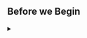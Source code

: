 
<!-- Speaker script:
In this workshop, we are going to create a Helm chart to manage a service. We'll start with a very basic service, then wrap it in a helm chart.
-->

## Before we Begin

<details><summary></summary>

### Intended Audience

Beginners who have not made or customized a Helm chart before.

<!-- Speaker script:
A note about the intended audience, so you don't get bored.

This workshop is intended for people who are new to Helm and want to learn how a minimal helm chart goes together. If you are already familiar with Helm, if you've ever customized a helm template, you might find more value in a different session. I will definitely not be offended if anyone leaves.
-->

<details><summary></summary>

### What is Helm?

<!-- Speaker script:
Helm is a package manager for Kubernetes. It helps you manage Kubernetes applications. Like npm for node.js, or pip for Python, or apt for Debian/Ubuntu, Helm is a package manager, but for the Kubernetes platform. It's a command line tool that you can use to install, upgrade, and remove applications on Kubernetes clusters.

It's also a templating engine that you can use to create reusable templates for Kubernetes resources. Helm charts are packages of pre-configured Kubernetes resources, making it easy to manage and deploy applications on Kubernetes clusters. Helm charts are the recommended way to package and deploy applications on Kubernetes.
-->

Helm is a package manager for Kubernetes.

<details><summary></summary>


# The Environment

Inspect Kubernetes environment.

<!-- Speaker script:
Let's take a look at the environment we'll be working in.
-->

<details><summary></summary>

### Cluster Nodes

List the nodes available in the cluster:

<!-- Speaker script:
An aside on the pronunciation of the Kubernetes command line tool.

I've heard it pronounced "kube control" and "kube cuddle", or kube-c-t-l. But at a local devops meetup, someone suggested the "worst reasonable pronunciation" as ku-bectl, saying it's fun to watch peoples' faces as you say it. It is indeed fun. I've been using that ever since, and I think you should try it too.
-->


```bash
kubectl get nodes
```{{exec}}

<!-- Speaker script:
The Kubernetes cluster is running on a single node.
-->

<details><summary></summary>


### What's running right now?

Pods running in the cluster across all namespaces:

```bash
kubectl get pods --all-namespaces
```{{exec}}
<!-- Speaker script:
This is a minimal demo environment so there is not much running here, but is fully functional and we can use it to demonstrate Helm.
-->

<details><summary></summary>

## Helm

Verify helm is installed and running.

### Helm Version

Get the version of Helm installed:

```bash
helm version
```{{exec}}

<!-- Speaker script:
We can see that Helm is installed and configured to use the Kubernetes cluster.
<details><summary></summary>
-->

### Helm Releases

List the Helm releases installed in the cluster:

```bash
helm ls --all-namespaces
```{{exec}}

<!-- Speaker script:
None yet. This is the basic environment we'll be working in. Now let's put an application on this cluster.
-->